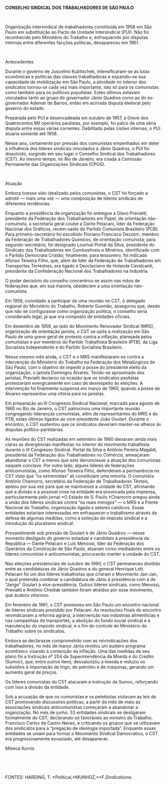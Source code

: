**CONSELHO SINDICAL DOS TRABALHADORES DE SÃO PAULO**

 

Organização intersindical de trabalhadores constituída em 1958 em São
Paulo em substituição ao Pacto de Unidade Intersindical (PUI). Não foi
reconhecido pelo Ministério do Trabalho e, enfraquecido por disputas
internas entre diferentes facções políticas, desapareceu em 1961.

 

Antecedentes

Durante o governo de Juscelino Kubitschek, intensificaram-se as lutas
econômicas e políticas das classes trabalhadoras e expandiu-se sua
capacidade de mobilização em São Paulo, a atividade no interior dos
sindicatos tornou-se cada vez mais importante, não só para os comunistas
como também para os políticos populistas. Estes últimos estavam
vinculados tanto ao grupo do governador Jânio Quadros como ao do
ex-governador Ademar de Barros, então em acirrada disputa eleitoral pelo
governo do estado.

Preparada pelo PUI e desencadeada em outubro de 1957, a Greve dos
Quatrocentos Mil operários paulistas, por exemplo, foi palco de uma
séria disputa entre essas várias correntes. Debilitado pelas cisões
internas, o PUI atuaria somente até 1958.

Nesse ano, certamente por pressão dos comunistas empenhados em deter a
influência dos líderes sindicais vinculados a Jânio Quadros, o PUI foi
dissolvido, surgindo em seu lugar o Conselho Sindical dos Trabalhadores
(CST). Ao mesmo tempo, no Rio de Janeiro, era criada a Comissão
Permanente das Organizações Sindicais (CPOS).

 

Atuação

Embora tivesse sido idealizado pelos comunistas, o CST foi forçado a
admitir — mais uma vez — uma composição de líderes sindicais de
diferentes tendências.

Enquanto a presidência da organização foi entregue a Olavo Previatti,
presidente da Federação dos Trabalhadores em Papel, de orientação
não-comunista, a secretaria geral coube a Dante Pelacani, líder da
Federação Nacional dos Gráficos, recém-saído do Partido Comunista
Brasileiro (PCB). Para primeiro-secretário foi escolhido Floriano
Francisco Dezzem, membro da Federação de Trabalhadores Químicos, de
orientação comunista; para segundo-secretário, foi designado Lourival
Portal da Silva, presidente do Sindicato dos Trabalhadores em
Combustíveis e Minérios, identificado com o Partido Democrata Cristão;
finalmente, para tesoureiro, foi indicado Afonso Teixeira Filho, que,
além de líder da Federação de Trabalhadores em Transportes Terrestres,
era ligado a Deocleciano de Holanda Cavalcanti, presidente da
Confederação Nacional dos Trabalhadores na Indústria.

O poder decisório do conselho concentrou-se assim nas mãos de federações
que, em sua maioria, obedeciam a uma orientação não-comunista.

Em 1959, convidado a participar de uma reunião no CST, o delegado
regional do Ministério do Trabalho, Roberto Gusmão, assegurou que, desde
que não se configurasse como organização política, o conselho seria
considerado legal, já que era composto de entidades oficiais.

Em dezembro de 1959, ao lado do Movimento Renovador Sindical (MRS),
organização de orientação janista, o CST se opôs à realização em São
Paulo de uma greve geral de protesto contra a inflação, planejada pelos
comunistas e por membros do Partido Trabalhista Brasileiro (PTB), da
Liga Socialista Independente e do Partido Socialista Brasileiro.

Nesse mesmo mês ainda, o CST e o MRS manifestaram-se contra a
intervenção do Ministério do Trabalho na Federação dos Metalúrgicos de
São Paulo, com o objetivo de impedir a posse do presidente eleito da
organização, o janista Domingos Álvares. Tendo-se aproximado dos
janistas, Previatti declarou na ocasião que os sindicatos paulistas
protestariam energicamente em caso de desrespeito às eleições. A
intervenção foi finalmente suspensa em março de 1960, quando a posse de
Álvares representou uma vitória para os janistas.

Em preparação ao III Congresso Sindical Nacional, marcado para agosto de
1960 no Rio de Janeiro, o CST patrocinou uma importante reunião
congregando lideranças comunistas, além de representantes do MRS e do
PTB, estes últimos ligados ao vice-presidente João Goulart. Durante o
encontro, o CST sustentou que os sindicatos deveriam manter-se alheios
às disputas político-partidárias.

As reuniões do CST realizadas em setembro de 1960 deixaram ainda mais
claras as divergências manifestas no interior do movimento trabalhista
durante o III Congresso Sindical. Portal da Silva e Antônio Pereira
Magaldi, presidente da Federação dos Trabalhadores no Comércio,
ameaçaram abandonar o CST a menos que este denunciasse a atuação dos
comunistas naquele conclave. Por outro lado, alguns líderes de
federações anticomunistas, como Afonso Teixeira Filho, defenderam a
permanência no CST visto que “os extremistas” ali constituíam uma
minoria. O comunista Antônio Chamorro, secretário da Federação de
Trabalhadores Têxteis, apelou por sua vez para que se mantivesse a
unidade do CST, afirmando que a divisão e a possível crise na entidade
era provocada pela imprensa, particularmente pelo jornal *O Estado de S.
Paulo.*Chamorro pregou ainda a união dos líderes sindicais contra “os
reais inimigos” — o MRS e a Frente Nacional do Trabalho, organização
ligada a setores católicos. Essas entidades estariam interessadas em
enfraquecer o trabalhismo através da defesa de algumas medidas, como a
extinção do imposto sindical e a introdução do pluralismo sindical.

Provavelmente sob pressão de Goulart e de Jânio Quadros — nesse momento
desligado do governo estadual e candidato à presidência da República —
Dante Pelacani e Luís Menossi, líder da Federação dos Operários da
Construção de São Paulo, atuaram como mediadores entre os líderes
comunistas e anticomunistas, procurando manter a unidade do CST.

Nas eleições presidenciais de outubro de 1960, o CST permaneceu dividido
entre as candidaturas de Jânio Quadros e do general Henrique Lott.
Pelacani foi um dos líderes trabalhistas que criaram o Movimento
Jan-Jan, o qual pretendia combinar a candidatura de Jânio à presidência
com a de “Jango” Goulart à vice-presidência. Outros líderes sindicais,
como Menossi, Previatti e Antônio Chediak também foram atraídos por esse
movimento, que acabou vitorioso.

Em fevereiro de 1961, o CST promoveu em São Paulo um encontro nacional
de líderes sindicais presidido por Pelacani. As resoluções finais do
encontro reivindicavam a reforma agrária, a intervenção nas indústrias
alimentícias e nas companhias de transportes, a abolição do fundo social
sindical e a manutenção do imposto sindical, e o fim do controle do
Ministério do Trabalho sobre os sindicatos.

Embora se declarasse comprometido com as reivindicações dos
trabalhadores, no mês de março Jânio revelou um austero programa
econômico visando à contenção da inflação. Uma das medidas de seu plano
foi a Instrução nº 204 da Superintendência da Moeda e do Crédito
(Sumoc), que, entre outros itens, desvalorizou a moeda e reduziu os
subsídios à importação de trigo, de petróleo e de máquinas, gerando um
aumento geral de preços.

Os líderes comunistas do CST atacaram a instrução da Sumoc, reforçando
com isso a divisão da entidade.

Sob a acusação de que os comunistas e os petebistas violavam as leis do
CST promovendo discussões políticas, a partir do mês de maio as
associações sindicais anticomunistas começaram a abandonar a
organização. No mês de junho, 53 entidades sindicais se desligaram
formalmente do CST, declarando-se favoráveis ao ministro do Trabalho,
Francisco Carlos de Castro Neves, e criticando os grupos que se
utilizavam dos sindicatos para a “pregação de ideologia importada”.
Enquanto essas entidades se uniam para formar o Movimento Sindical
Democrático, o CST era progressivamente esvaziado, até desaparecer.

Mônica Kornis

 

 

FONTES: HARDING, T. *Political;*MUNHOZ,**F.*Sindicalismo.*

 
